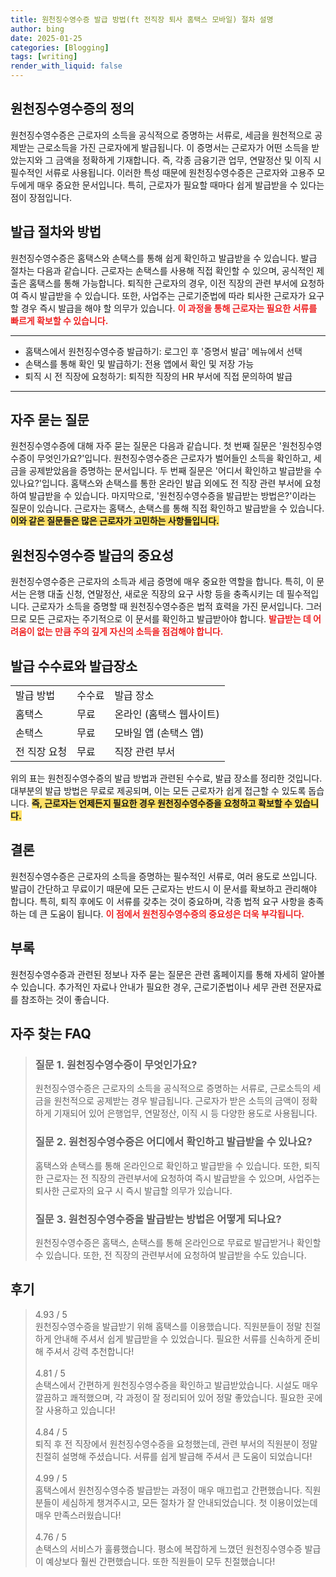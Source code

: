 ```yaml
---
title: 원천징수영수증 발급 방법(ft 전직장 퇴사 홈택스 모바일) 절차 설명
author: bing
date: 2025-01-25
categories: [Blogging]
tags: [writing]
render_with_liquid: false
---
```



<h2 id='원천징수영수증의 정의'>원천징수영수증의 정의</h2>

<p>원천징수영수증은 근로자의 소득을 공식적으로 증명하는 서류로, 세금을 원천적으로 공제받는 근로소득을 가진 근로자에게 발급됩니다. 이 증명서는 근로자가 어떤 소득을 받았는지와 그 금액을 정확하게 기재합니다. 즉, 각종 금융기관 업무, 연말정산 및 이직 시 필수적인 서류로 사용됩니다. 이러한 특성 때문에 원천징수영수증은 근로자와 고용주 모두에게 매우 중요한 문서입니다. 특히, 근로자가 필요할 때마다 쉽게 발급받을 수 있다는 점이 장점입니다.</p>

<h2 id='발급 절차와 방법'>발급 절차와 방법</h2>

<p>원천징수영수증은 홈택스와 손택스를 통해 쉽게 확인하고 발급받을 수 있습니다. 발급 절차는 다음과 같습니다. 근로자는 손택스를 사용해 직접 확인할 수 있으며, 공식적인 제출은 홈택스를 통해 가능합니다. 퇴직한 근로자의 경우, 이전 직장의 관련 부서에 요청하여 즉시 발급받을 수 있습니다. 또한, 사업주는 근로기준법에 따라 퇴사한 근로자가 요구할 경우 즉시 발급을 해야 할 의무가 있습니다. <b><span style="color: #ee2323;">이 과정을 통해 근로자는 필요한 서류를 빠르게 확보할 수 있습니다.</span></b></p>

<hr />

<ul>
    <li>홈택스에서 원천징수영수증 발급하기: 로그인 후 '증명서 발급' 메뉴에서 선택</li>
    <li>손택스를 통해 확인 및 발급하기: 전용 앱에서 확인 및 저장 가능</li>
    <li>퇴직 시 전 직장에 요청하기: 퇴직한 직장의 HR 부서에 직접 문의하여 발급</li>
</ul>

<hr />

<h2 id='자주 묻는 질문'>자주 묻는 질문</h2>

<p>원천징수영수증에 대해 자주 묻는 질문은 다음과 같습니다. 첫 번째 질문은 '원천징수영수증이 무엇인가요?'입니다. 원천징수영수증은 근로자가 벌어들인 소득을 확인하고, 세금을 공제받았음을 증명하는 문서입니다. 두 번째 질문은 '어디서 확인하고 발급받을 수 있나요?'입니다. 홈택스와 손택스를 통한 온라인 발급 외에도 전 직장 관련 부서에 요청하여 발급받을 수 있습니다. 마지막으로, '원천징수영수증을 발급받는 방법은?'이라는 질문이 있습니다. 근로자는 홈택스, 손택스를 통해 직접 확인하고 발급받을 수 있습니다. <b><span style="background-color: #ffe066;">이와 같은 질문들은 많은 근로자가 고민하는 사항들입니다.</span></b></p>

<h2 id='원천징수영수증 발급의 중요성'>원천징수영수증 발급의 중요성</h2>

<p>원천징수영수증은 근로자의 소득과 세금 증명에 매우 중요한 역할을 합니다. 특히, 이 문서는 은행 대출 신청, 연말정산, 새로운 직장의 요구 사항 등을 충족시키는 데 필수적입니다. 근로자가 소득을 증명할 때 원천징수영수증은 법적 효력을 가진 문서입니다. 그러므로 모든 근로자는 주기적으로 이 문서를 확인하고 발급받아야 합니다. <b><span style="color: #ee2323;">발급받는 데 어려움이 없는 만큼 주의 깊게 자신의 소득을 점검해야 합니다.</span></b></p>

<h2 id='발급 수수료와 발급장소'>발급 수수료와 발급장소</h2>

<table>
    <tr>
        <td>발급 방법</td>
        <td>수수료</td>
        <td>발급 장소</td>
    </tr>
    <tr>
        <td>홈택스</td>
        <td>무료</td>
        <td>온라인 (홈택스 웹사이트)</td>
    </tr>
    <tr>
        <td>손택스</td>
        <td>무료</td>
        <td>모바일 앱 (손택스 앱)</td>
    </tr>
    <tr>
        <td>전 직장 요청</td>
        <td>무료</td>
        <td>직장 관련 부서</td>
    </tr>
</table>

<p>위의 표는 원천징수영수증의 발급 방법과 관련된 수수료, 발급 장소를 정리한 것입니다. 대부분의 발급 방법은 무료로 제공되며, 이는 모든 근로자가 쉽게 접근할 수 있도록 돕습니다. <b><span style="background-color: #ffe066;">즉, 근로자는 언제든지 필요한 경우 원천징수영수증을 요청하고 확보할 수 있습니다.</span></b></p>

<h2 id='결론'>결론</h2>

<p>원천징수영수증은 근로자의 소득을 증명하는 필수적인 서류로, 여러 용도로 쓰입니다. 발급이 간단하고 무료이기 때문에 모든 근로자는 반드시 이 문서를 확보하고 관리해야 합니다. 특히, 퇴직 후에도 이 서류를 갖추는 것이 중요하며, 각종 법적 요구 사항을 충족하는 데 큰 도움이 됩니다. <b><span style="color: #ee2323;">이 점에서 원천징수영수증의 중요성은 더욱 부각됩니다.</span></b></p>

<h2 id='부록'>부록</h2>

<p>원천징수영수증과 관련된 정보나 자주 묻는 질문은 관련 홈페이지를 통해 자세히 알아볼 수 있습니다. 추가적인 자료나 안내가 필요한 경우, 근로기준법이나 세무 관련 전문자료를 참조하는 것이 좋습니다.</p>


<h2 id='자주_찾는_FAQ'>자주 찾는 FAQ</h2>
<div itemscope="" itemtype="https://schema.org/FAQPage"> 
<blockquote> 
<div itemscope="" itemprop="mainEntity" itemtype="https://schema.org/Question"> 
<h3 itemprop="name">질문 1. 원천징수영수증이 무엇인가요?</h3> 
<div itemscope="" itemprop="acceptedAnswer" itemtype="https://schema.org/Answer"> 
<span itemprop="text"> 
<p>원천징수영수증은 근로자의 소득을 공식적으로 증명하는 서류로, 근로소득의 세금을 원천적으로 공제받는 경우 발급됩니다. 근로자가 받은 소득의 금액이 정확하게 기재되어 있어 은행업무, 연말정산, 이직 시 등 다양한 용도로 사용됩니다.</p> 
</span> 
</div> 
</div> 

<div itemscope="" itemprop="mainEntity" itemtype="https://schema.org/Question"> 
<h3 itemprop="name">질문 2. 원천징수영수증은 어디에서 확인하고 발급받을 수 있나요?</h3> 
<div itemscope="" itemprop="acceptedAnswer" itemtype="https://schema.org/Answer"> 
<span itemprop="text"> 
<p>홈택스와 손택스를 통해 온라인으로 확인하고 발급받을 수 있습니다. 또한, 퇴직한 근로자는 전 직장의 관련부서에 요청하여 즉시 발급받을 수 있으며, 사업주는 퇴사한 근로자의 요구 시 즉시 발급할 의무가 있습니다.</p> 
</span> 
</div> 
</div> 

<div itemscope="" itemprop="mainEntity" itemtype="https://schema.org/Question"> 
<h3 itemprop="name">질문 3. 원천징수영수증을 발급받는 방법은 어떻게 되나요?</h3> 
<div itemscope="" itemprop="acceptedAnswer" itemtype="https://schema.org/Answer"> 
<span itemprop="text"> 
<p>원천징수영수증은 홈택스, 손택스를 통해 온라인으로 무료로 발급받거나 확인할 수 있습니다. 또한, 전 직장의 관련부서에 요청하여 발급받을 수도 있습니다.</p> 
</span> 
</div> 
</div> 
</blockquote> 
</div>
<h2 id='후기'>후기</h2>
<div itemscope itemtype="https://schema.org/Product">
  <blockquote>
  <div itemprop="review" itemscope itemtype="https://schema.org/Review">
      <div itemprop="reviewRating" itemscope itemtype="https://schema.org/Rating"> <span itemprop="ratingValue">4.93</span> / <span itemprop="bestRating">5</span> </div>
      <span itemprop="reviewBody">원천징수영수증을 발급받기 위해 홈택스를 이용했습니다. 직원분들이 정말 친절하게 안내해 주셔서 쉽게 발급받을 수 있었습니다. 필요한 서류를 신속하게 준비해 주셔서 강력 추천합니다!</span>
  </div>
  <br>
  <div itemprop="review" itemscope itemtype="https://schema.org/Review">
      <div itemprop="reviewRating" itemscope itemtype="https://schema.org/Rating"> <span itemprop="ratingValue">4.81</span> / <span itemprop="bestRating">5</span> </div>
      <span itemprop="reviewBody">손택스에서 간편하게 원천징수영수증을 확인하고 발급받았습니다. 시설도 매우 깔끔하고 쾌적했으며, 각 과정이 잘 정리되어 있어 정말 좋았습니다. 필요한 곳에 잘 사용하고 있습니다!</span>
  </div>
  <br>
  <div itemprop="review" itemscope itemtype="https://schema.org/Review">
      <div itemprop="reviewRating" itemscope itemtype="https://schema.org/Rating"> <span itemprop="ratingValue">4.84</span> / <span itemprop="bestRating">5</span> </div>
      <span itemprop="reviewBody">퇴직 후 전 직장에서 원천징수영수증을 요청했는데, 관련 부서의 직원분이 정말 친절히 설명해 주셨습니다. 서류를 쉽게 발급해 주셔서 큰 도움이 되었습니다!</span>
  </div>
  <br>
  <div itemprop="review" itemscope itemtype="https://schema.org/Review">
      <div itemprop="reviewRating" itemscope itemtype="https://schema.org/Rating"> <span itemprop="ratingValue">4.99</span> / <span itemprop="bestRating">5</span> </div>
      <span itemprop="reviewBody">홈택스에서 원천징수영수증 발급받는 과정이 매우 매끄럽고 간편했습니다. 직원분들이 세심하게 챙겨주시고, 모든 절차가 잘 안내되었습니다. 첫 이용이었는데 매우 만족스러웠습니다!</span>
  </div>
  <br>
  <div itemprop="review" itemscope itemtype="https://schema.org/Review">
      <div itemprop="reviewRating" itemscope itemtype="https://schema.org/Rating"> <span itemprop="ratingValue">4.76</span> / <span itemprop="bestRating">5</span> </div>
      <span itemprop="reviewBody">손택스의 서비스가 훌륭했습니다. 평소에 복잡하게 느꼈던 원천징수영수증 발급이 예상보다 훨씬 간편했습니다. 또한 직원들이 모두 친절했습니다!</span>
  </div>
  </blockquote>
</div>
